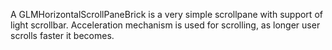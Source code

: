 A GLMHorizontalScrollPaneBrick is a very simple scrollpane with support of light scrollbar.
Acceleration mechanism is used for scrolling, as longer user scrolls faster it becomes.
